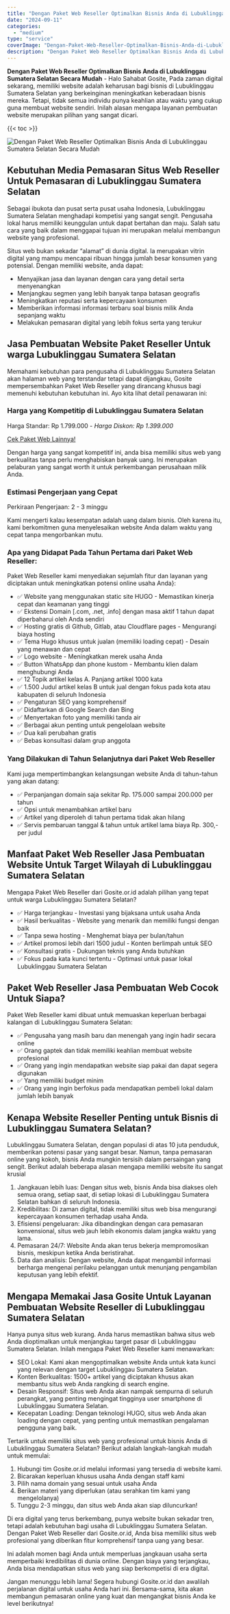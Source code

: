 ```yaml
---
title: "Dengan Paket Web Reseller Optimalkan Bisnis Anda di Lubuklinggau Sumatera Selatan Secara Mudah"
date: "2024-09-11"
categories: 
  - "medium"
type: "service"
coverImage: "Dengan-Paket-Web-Reseller-Optimalkan-Bisnis-Anda-di-Lubuklinggau-Sumatera-Selatan-Secara-Mudah.png"
description: "Dengan Paket Web Reseller Optimalkan Bisnis Anda di Lubuklinggau Sumatera Selatan Secara Mudah. Jangan menunggu lebih lama! Segera hubungi Gosite.or.id dan a..."
---
```


**Dengan Paket Web Reseller Optimalkan Bisnis Anda di Lubuklinggau Sumatera Selatan Secara Mudah** - Halo Sahabat Gosite, Pada zaman digital sekarang, memiliki website adalah keharusan bagi bisnis di Lubuklinggau Sumatera Selatan yang berkeinginan meningkatkan keberadaan bisnis mereka. Tetapi, tidak semua individu punya keahlian atau waktu yang cukup guna membuat website sendiri. Inilah alasan mengapa layanan pembuatan website merupakan pilihan yang sangat dicari.

{{< toc >}}

![Dengan Paket Web Reseller Optimalkan Bisnis Anda di Lubuklinggau Sumatera Selatan Secara Mudah](/images/medium/Dengan-Paket-Web-Reseller-Optimalkan-Bisnis-Anda-di-Lubuklinggau-Sumatera-Selatan-Secara-Mudah.png)

## Kebutuhan Media Pemasaran Situs Web Reseller Untuk Pemasaran di Lubuklinggau Sumatera Selatan

Sebagai ibukota dan pusat serta pusat usaha Indonesia, Lubuklinggau Sumatera Selatan menghadapi kompetisi yang sangat sengit. Pengusaha lokal harus memiliki keunggulan untuk dapat bertahan dan maju. Salah satu cara yang baik dalam menggapai tujuan ini merupakan melalui membangun website yang profesional.

Situs web bukan sekadar “alamat” di dunia digital. Ia merupakan vitrin digital yang mampu mencapai ribuan hingga jumlah besar konsumen yang potensial. Dengan memiliki website, anda dapat:

- Menyajikan jasa dan layanan dengan cara yang detail serta menyenangkan
- Menjangkau segmen yang lebih banyak tanpa batasan geografis
- Meningkatkan reputasi serta kepercayaan konsumen
- Memberikan informasi informasi terbaru soal bisnis milik Anda sepanjang waktu
- Melakukan pemasaran digital yang lebih fokus serta yang terukur

## Jasa Pembuatan Website Paket Reseller Untuk warga Lubuklinggau Sumatera Selatan

Memahami kebutuhan para pengusaha di Lubuklinggau Sumatera Selatan akan halaman web yang terstandar tetapi dapat dijangkau, Gosite mempersembahkan Paket Web Reseller yang dirancang khusus bagi memenuhi kebutuhan kebutuhan ini. Ayo kita lihat detail penawaran ini:

### Harga yang Kompetitip di Lubuklinggau Sumatera Selatan

<a class="cta-button">Harga Standar: Rp 1.799.000 - <em>Harga Diskon: Rp 1.399.000</em></a>

<a href="/jasa-web/" class="cta-button">Cek Paket Web Lainnya!</a>

Dengan harga yang sangat kompetitif ini, anda bisa memiliki situs web yang berkualitas tanpa perlu menghabiskan banyak uang. Ini merupakan pelaburan yang sangat worth it untuk perkembangan perusahaan milik Anda.

### Estimasi Pengerjaan yang Cepat

Perkiraan Pengerjaan: 2 - 3 minggu

Kami mengerti kalau kesempatan adalah uang dalam bisnis. Oleh karena itu, kami berkomitmen guna menyelesaikan website Anda dalam waktu yang cepat tanpa mengorbankan mutu.

### Apa yang Didapat Pada Tahun Pertama dari Paket Web Reseller:

Paket Web Reseller kami menyediakan sejumlah fitur dan layanan yang diciptakan untuk meningkatkan potensi online usaha Anda}:

- ✅ Website yang menggunakan static site HUGO - Memastikan kinerja cepat dan keamanan yang tinggi
- ✅ Ekstensi Domain \[.com, .net, .info\] dengan masa aktif 1 tahun dapat diperbaharui oleh Anda sendiri
- ✅ Hosting gratis di Github, Gitlab, atau Cloudflare pages - Mengurangi biaya hosting
- ✅ Tema Hugo khusus untuk jualan (memiliki loading cepat) - Desain yang menawan dan cepat
- ✅ Logo website - Meningkatkan merek usaha Anda
- ✅ Button WhatsApp dan phone kustom - Membantu klien dalam menghubungi Anda
- ✅ 12 Topik artikel kelas A. Panjang artikel 1000 kata
- ✅ 1.500 Judul artikel kelas B untuk jual dengan fokus pada kota atau kabupaten di seluruh Indonesia
- ✅ Pengaturan SEO yang komprehensif
- ✅ Didaftarkan di Google Search dan Bing
- ✅ Menyertakan foto yang memiliki tanda air
- ✅ Berbagai akun penting untuk pengelolaan website
- ✅ Dua kali perubahan gratis
- ✅ Bebas konsultasi dalam grup anggota

### Yang Dilakukan di Tahun Selanjutnya dari Paket Web Reseller

Kami juga mempertimbangkan kelangsungan website Anda di tahun-tahun yang akan datang:

- ✅ Perpanjangan domain saja sekitar Rp. 175.000 sampai 200.000 per tahun
- ✅ Opsi untuk menambahkan artikel baru
- ✅ Artikel yang diperoleh di tahun pertama tidak akan hilang
- ✅ Servis pembaruan tanggal & tahun untuk artikel lama biaya Rp. 300,- per judul

## Manfaat Paket Web Reseller Jasa Pembuatan Website Untuk Target Wilayah di Lubuklinggau Sumatera Selatan

Mengapa Paket Web Reseller dari Gosite.or.id adalah pilihan yang tepat untuk warga Lubuklinggau Sumatera Selatan?

- ✅ Harga terjangkau - Investasi yang bijaksana untuk usaha Anda
- ✅ Hasil berkualitas - Website yang menarik dan memiliki fungsi dengan baik
- ✅ Tanpa sewa hosting - Menghemat biaya per bulan/tahun
- ✅ Artikel promosi lebih dari 1500 judul - Konten berlimpah untuk SEO
- ✅ Konsultasi gratis - Dukungan teknis yang Anda butuhkan
- ✅ Fokus pada kata kunci tertentu - Optimasi untuk pasar lokal Lubuklinggau Sumatera Selatan

## Paket Web Reseller Jasa Pembuatan Web Cocok Untuk Siapa?

Paket Web Reseller kami dibuat untuk memuaskan keperluan berbagai kalangan di Lubuklinggau Sumatera Selatan:

- ✅ Pengusaha yang masih baru dan menengah yang ingin hadir secara online
- ✅ Orang gaptek dan tidak memiliki keahlian membuat website profesional
- ✅ Orang yang ingin mendapatkan website siap pakai dan dapat segera digunakan
- ✅ Yang memiliki budget minim
- ✅ Orang yang ingin berfokus pada mendapatkan pembeli lokal dalam jumlah lebih banyak

## Kenapa Website Reseller Penting untuk Bisnis di Lubuklinggau Sumatera Selatan?

Lubuklinggau Sumatera Selatan, dengan populasi di atas 10 juta penduduk, memberikan potensi pasar yang sangat besar. Namun, tanpa pemasaran online yang kokoh, bisnis Anda mungkin tersisih dalam persaingan yang sengit. Berikut adalah beberapa alasan mengapa memiliki website itu sangat krusial

1. Jangkauan lebih luas: Dengan situs web, bisnis Anda bisa diakses oleh semua orang, setiap saat, di setiap lokasi di Lubuklinggau Sumatera Selatan bahkan di seluruh Indonesia.
2. Kredibilitas: Di zaman digital, tidak memiliki situs web bisa mengurangi kepercayaan konsumen terhadap usaha Anda.
3. Efisiensi pengeluaran: Jika dibandingkan dengan cara pemasaran konvensional, situs web jauh lebih ekonomis dalam jangka waktu yang lama.
4. Pemasaran 24/7: Website Anda akan terus bekerja mempromosikan bisnis, meskipun ketika Anda beristirahat.
5. Data dan analisis: Dengan website, Anda dapat mengambil informasi berharga mengenai perilaku pelanggan untuk menunjang pengambilan keputusan yang lebih efektif.

## Mengapa Memakai Jasa Gosite Untuk Layanan Pembuatan Website Reseller di Lubuklinggau Sumatera Selatan

Hanya punya situs web kurang. Anda harus memastikan bahwa situs web Anda dioptimalkan untuk menjangkau target pasar di Lubuklinggau Sumatera Selatan. Inilah mengapa Paket Web Reseller kami menawarkan:

- SEO Lokal: Kami akan mengoptimalkan website Anda untuk kata kunci yang relevan dengan target Lubuklinggau Sumatera Selatan.
- Konten Berkualitas: 1500+ artikel yang diciptakan khusus akan membantu situs web Anda rangking di search engine.
- Desain Responsif: Situs web Anda akan nampak sempurna di seluruh perangkat, yang penting mengingat tingginya user smartphone di Lubuklinggau Sumatera Selatan.
- Kecepatan Loading: Dengan teknologi HUGO, situs web Anda akan loading dengan cepat, yang penting untuk memastikan pengalaman pengguna yang baik.

Tertarik untuk memiliki situs web yang profesional untuk bisnis Anda di Lubuklinggau Sumatera Selatan? Berikut adalah langkah-langkah mudah untuk memulai:

1. Hubungi tim Gosite.or.id melalui informasi yang tersedia di website kami.
2. Bicarakan keperluan khusus usaha Anda dengan staff kami
3. Pilih nama domain yang sesuai untuk usaha Anda
4. Berikan materi yang diperlukan (atau serahkan tim kami yang mengelolanya)
5. Tunggu 2-3 minggu, dan situs web Anda akan siap diluncurkan!

Di era digital yang terus berkembang, punya website bukan sekadar tren, tetapi adalah kebutuhan bagi usaha di Lubuklinggau Sumatera Selatan. Dengan Paket Web Reseller dari Gosite.or.id, Anda bisa memiliki situs web profesional yang diberikan fitur komprehensif tanpa uang yang besar.

Ini adalah momen bagi Anda untuk memperluas jangkauan usaha serta memperbaiki kredibilitas di dunia online. Dengan biaya yang terjangkau, Anda bisa mendapatkan situs web yang siap berkompetisi di era digital.

Jangan menunggu lebih lama! Segera hubungi Gosite.or.id dan awalilah perjalanan digital untuk usaha Anda hari ini. Bersama-sama, kita akan membangun pemasaran online yang kuat dan mengangkat bisnis Anda ke level berikutnya!